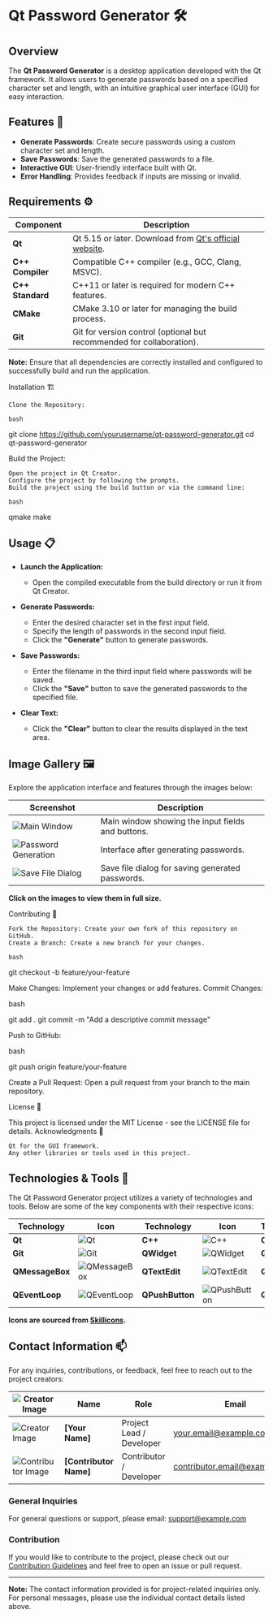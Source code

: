 # Qt Password Generator 🛠️

## Overview

The **Qt Password Generator** is a desktop application developed with the Qt framework. It allows users to generate passwords based on a specified character set and length, with an intuitive graphical user interface (GUI) for easy interaction.

## Features 🌟

- **Generate Passwords**: Create secure passwords using a custom character set and length.
- **Save Passwords**: Save the generated passwords to a file.
- **Interactive GUI**: User-friendly interface built with Qt.
- **Error Handling**: Provides feedback if inputs are missing or invalid.



## Requirements ⚙️

| Component        | Description                                         |
|------------------|-----------------------------------------------------|
| **Qt**           | Qt 5.15 or later. Download from [Qt's official website](https://www.qt.io/download). |
| **C++ Compiler** | Compatible C++ compiler (e.g., GCC, Clang, MSVC).  |
| **C++ Standard** | C++11 or later is required for modern C++ features. |
| **CMake**        | CMake 3.10 or later for managing the build process. |
| **Git**          | Git for version control (optional but recommended for collaboration). |

**Note:** Ensure that all dependencies are correctly installed and configured to successfully build and run the application.


Installation 🏗️

    Clone the Repository:

    bash

git clone https://github.com/yourusername/qt-password-generator.git
cd qt-password-generator

Build the Project:

    Open the project in Qt Creator.
    Configure the project by following the prompts.
    Build the project using the build button or via the command line:

    bash

qmake
make



## Usage 📋

- **Launch the Application:**
  - Open the compiled executable from the build directory or run it from Qt Creator.

- **Generate Passwords:**
  - Enter the desired character set in the first input field.
  - Specify the length of passwords in the second input field.
  - Click the **"Generate"** button to generate passwords.

- **Save Passwords:**
  - Enter the filename in the third input field where passwords will be saved.
  - Click the **"Save"** button to save the generated passwords to the specified file.

- **Clear Text:**
  - Click the **"Clear"** button to clear the results displayed in the text area.



## Image Gallery 🖼️

Explore the application interface and features through the images below:

| Screenshot                                            | Description                                         |
|-------------------------------------------------------|-----------------------------------------------------|
| ![Main Window](path/to/main_window_screenshot.png)   | Main window showing the input fields and buttons. |
| ![Password Generation](path/to/password_generation_screenshot.png) | Interface after generating passwords. |
| ![Save File Dialog](path/to/save_file_dialog_screenshot.png) | Save file dialog for saving generated passwords. |

**Click on the images to view them in full size.**




Contributing 🤝

    Fork the Repository: Create your own fork of this repository on GitHub.
    Create a Branch: Create a new branch for your changes.

    bash

git checkout -b feature/your-feature

Make Changes: Implement your changes or add features.
Commit Changes:

bash

git add .
git commit -m "Add a descriptive commit message"

Push to GitHub:

bash

git push origin feature/your-feature

Create a Pull Request: Open a pull request from your branch to the main repository.



License 📜

This project is licensed under the MIT License - see the LICENSE file for details.
Acknowledgments 🎉

    Qt for the GUI framework.
    Any other libraries or tools used in this project.


## Technologies & Tools 🚀

The Qt Password Generator project utilizes a variety of technologies and tools. Below are some of the key components with their respective icons:

| Technology       | Icon                                                 | Technology       | Icon                                                 | Technology       | Icon                                                 |
|------------------|------------------------------------------------------|------------------|------------------------------------------------------|------------------|------------------------------------------------------|
| **Qt**           | ![Qt](https://skillicons.dev/icons?i=qt)             | **C++**          | ![C++](https://skillicons.dev/icons?i=cplus)         | **CMake**        | ![CMake](https://skillicons.dev/icons?i=cmake)       |
| **Git**          | ![Git](https://skillicons.dev/icons?i=git)           | **QWidget**      | ![QWidget](https://skillicons.dev/icons?i=qt)        | **QTimer**       | ![QTimer](https://skillicons.dev/icons?i=qt)        |
| **QMessageBox**  | ![QMessageBox](https://skillicons.dev/icons?i=qt)     | **QTextEdit**    | ![QTextEdit](https://skillicons.dev/icons?i=qt)      | **QLineEdit**    | ![QLineEdit](https://skillicons.dev/icons?i=qt)      |
| **QEventLoop**   | ![QEventLoop](https://skillicons.dev/icons?i=qt)      | **QPushButton**  | ![QPushButton](https://skillicons.dev/icons?i=qt)    | **QFileDialog**  | ![QFileDialog](https://skillicons.dev/icons?i=qt)    |

**Icons are sourced from [Skillicons](https://skillicons.dev/).**



## Contact Information 📫

For any inquiries, contributions, or feedback, feel free to reach out to the project creators:

| ![Creator Image](path/to/creator_image.png) | **Name**        | **Role**                   | **Email**                | **GitHub**                                      | **LinkedIn**                                   | **Twitter**                                   | **Facebook**                                  |
|----------------------------------------------|-----------------|----------------------------|--------------------------|------------------------------------------------|-----------------------------------------------|-----------------------------------------------|-----------------------------------------------|
| ![Creator Image](path/to/creator_image.png) | **[Your Name]** | Project Lead / Developer   | your.email@example.com   | [GitHub](https://github.com/yourusername)     | [LinkedIn](https://www.linkedin.com/in/yourprofile) | [Twitter](https://twitter.com/yourusername) | [Facebook](https://facebook.com/yourusername) |
| ![Contributor Image](path/to/contributor_image.png) | **[Contributor Name]** | Contributor / Developer    | contributor.email@example.com | [GitHub](https://github.com/contributorusername) | [LinkedIn](https://www.linkedin.com/in/contributorprofile) | [Twitter](https://twitter.com/contributorusername) | [Facebook](https://facebook.com/contributorusername) |

### General Inquiries

For general questions or support, please email: [support@example.com](mailto:support@example.com)

### Contribution

If you would like to contribute to the project, please check out our [Contribution Guidelines](CONTRIBUTING.md) and feel free to open an issue or pull request.

---

**Note:** The contact information provided is for project-related inquiries only. For personal messages, please use the individual contact details listed above.

          

